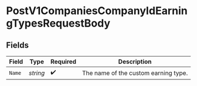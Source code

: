 # PostV1CompaniesCompanyIdEarningTypesRequestBody


## Fields

| Field                                | Type                                 | Required                             | Description                          |
| ------------------------------------ | ------------------------------------ | ------------------------------------ | ------------------------------------ |
| `Name`                               | *string*                             | :heavy_check_mark:                   | The name of the custom earning type. |